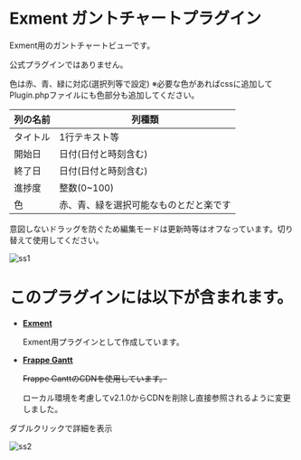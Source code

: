 # Exment ガントチャートプラグイン
Exment用のガントチャートビューです。

公式プラグインではありません。

色は赤、青、緑に対応(選択列等で設定)
※必要な色があればcssに追加してPlugin.phpファイルにも色部分も追加してください。

| 列の名前 | 列種類 |
| --- | --- |
| タイトル | 1行テキスト等 |
| 開始日 | 日付(日付と時刻含む) |
| 終了日 | 日付(日付と時刻含む) | 
| 進捗度 | 整数(0~100) |
| 色 | 赤、青、緑を選択可能なものとだと楽です |

意図しないドラッグを防ぐため編集モードは更新時等はオフなっています。切り替えて使用してください。

![ss1](https://github.com/user-attachments/assets/9234e509-3fd6-42fd-a4a2-93023174e1b9)

# このプラグインには以下が含まれます。
- **[Exment](https://github.com/exceedone/exment)**

  Exment用プラグインとして作成しています。

- **[Frappe Gantt](https://github.com/frappe/gantt)**

  ~~Frappe GanttのCDNを使用しています。~~
  
  ローカル環境を考慮してv2.1.0からCDNを削除し直接参照されるように変更しました。　

ダブルクリックで詳細を表示

![ss2](https://github.com/user-attachments/assets/09bdd8cf-05f8-4a83-a816-7a2c2b2ba869)

